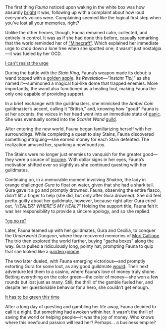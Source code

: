 The first thing *Fauna* noticed upon waking in the white box was how absurdly [bright](https://www.youtube.com/live/VrLNA0SjYN8?si=8uBOHktGG-Kzh9WB\&t=247) it was, following up with a complaint about how loud everyone’s voices were. Complaining seemed like the logical first step when you’ve lost all your memories, right?

Unlike the other heroes, though, Fauna remained calm, collected, and entirely in control. It was as if she had done this before, casually remarking that the world reminded her of ["Minecraft"](https://www.youtube.com/live/VrLNA0SjYN8?si=s__Wo-nNYnk4VH3F\&t=1682). Which explained her immediate urge to chop down a lone tree when she spotted one; it wasn’t just nostalgia—it was fueled by her OCD.

[I can't resist the urge](#embed:https://www.youtube.com/live/VrLNA0SjYN8?si=4SkKMgTqMYkdVuaV\&t=2875)

During the battle with the *Stain King*, Fauna’s weapon made its debut: a wand topped with a [golden apple](https://www.youtube.com/live/VrLNA0SjYN8?si=c8218mEL2pzXTcr2\&t=3173). Its *Revelation*—*"Instant Tipi,"* as she named it—summoned a magical tipi-like dome that trapped enemies. More importantly, the wand also functioned as a healing tool, making Fauna the only one capable of providing support.

In a brief exchange with the guildmasters, she mimicked the *Amber Coin* guildmaster’s accent, calling it "British," and, knowing how "good" Fauna is at her accents, the voices in her head went into an immediate state of [panic](https://www.youtube.com/live/VrLNA0SjYN8?si=0_DR3pQaTV-Eefyw\&t=3234). She was eventually sorted into the *Scarlet Wand* [guild](https://www.youtube.com/live/VrLNA0SjYN8?si=-WFwPJ36yVIN8B7Z\&t=3441).

After entering the new world, Fauna began familiarizing herself with her surroundings. While completing a quest to slay Stains, Fauna discovered something intriguing—she earned money for each Stain defeated. The realization amused her, sparking a newfound joy.

The Stains were no longer just enemies to vanquish for the greater good—they were a source of [income](https://www.youtube.com/live/VrLNA0SjYN8?si=Ewua3iV9CrElQap3\&t=5008). With dollar signs in her eyes, Fauna’s motivation shifted ever so slightly as she continued questing with her guildmates.

Continuing on, in a memorable moment involving *Shakira*, the lady in orange challenged *Gura* to float on water, given that she had a shark tail. Gura gave it a go and promptly drowned. Fauna, observing the entire fiasco, didn’t lift a finger to help (she did, but only after Gura drowned). She did feel pretty guilty about her guildmate, however, because right after Gura cried out, *"HEALER? WHERE’S MY HEAL?"* Holding the support title, Fauna felt it was her responsibility to provide a sincere apology, and so she replied:

["gg no re"](#embed:https://www.youtube.com/live/VrLNA0SjYN8?t=6903)

Later, Fauna teamed up with her guildmates, Gura and Cecilia, to conquer the *Underworld Dungeon*, where they recovered memories of [Mori Calliope](https://www.youtube.com/live/VrLNA0SjYN8?si=-eUxCKiyxKEaV8hA\&t=9484). The trio then explored the world further, buying "gacha boxes" along the way. Gura pulled a ridiculously long, pointy hat, prompting Fauna to quip that she looked like a [garden gnome](https://www.youtube.com/live/VrLNA0SjYN8?si=k2bJ5eR6M8O7z9M6\&t=10304).

The two later dueled, with Fauna emerging victorious—and promptly extorting Gura for some loot, as any good guildmate [would](https://www.youtube.com/live/VrLNA0SjYN8?si=xCvDCmma03qWhWhk\&t=11073). Their next adventure led them to a casino, where Fauna’s love of money truly shone. Betting everything on the color green—the color of money—she won a few rounds but lost just as many. Still, the thrill of the gamble fueled her, and despite her questionable behavior for a hero, she couldn’t get enough.

[It has to be green this time](#embed:https://www.youtube.com/live/VrLNA0SjYN8?t=11878)

After a long day of questing and gambling her life away, Fauna decided to call it a night. But something had awoken within her. It wasn’t the thrill of saving the world or helping people—it was the joy of money. Who knows where this newfound passion will lead her? Perhaps… a business empire?
